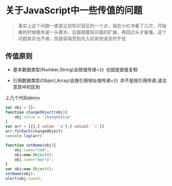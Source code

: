 # 关于JavaScript中一些传值的问题

> 事实上这个问题一直是比较知识盲区的一个点，我在小红书看了几次，开始看的时候根本是一头雾水。后面随着知识面的扩展，再回过头才看懂。这个问题其实也不难，但是容易受到先入的其他语言的干扰

## 传值原则

- 基本数据类型(Number,String)会按值传递=》》也就是直接复制

- 引用数据类型(Object,Array)会按引用地址值传递=》》并不是按引用传递,请注意其中的区别

上几个代码demo

``` javascript
var obj = {};
function changeObject(obj){
    obj.value = 'changeValue'
}
var arr = [{},{ value: 'a'},{ value2: 'c'}]
arr.forEach(changeObject)
console.log(arr)
```

``` javascript
function setName(obj){
    obj.name="ted";
    obj=new Object();
    obj.name="marry";
}
var obj=new Object();
setName(obj);
alert(obj.name);
```